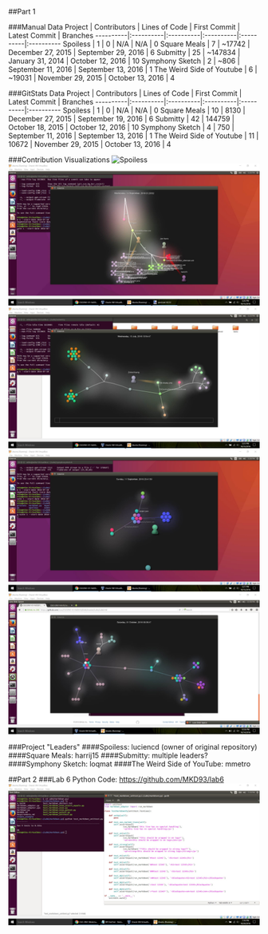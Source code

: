 ##Part 1

###Manual Data
Project | Contributors | Lines of Code | First Commit | Latest Commit | Branches
----------|:----------|:----------|:----------|:----------|:----------
Spoiless | 1 | 0 | N/A | N/A | 0
Square Meals | 7 | ~17742 | December 27, 2015 | September 29, 2016 | 6
Submitty | 25 | ~147834 | January 31, 2014 | October 12, 2016 | 10
Symphony Sketch | 2 | ~806 | September 11, 2016 | September 13, 2016 | 1
The Weird Side of Youtube | 6 | ~19031 | November 29, 2015 | October 13, 2016 | 4

###GitStats Data
Project | Contributors | Lines of Code | First Commit | Latest Commit | Branches
----------|:----------|:----------|:----------|:----------|:----------
Spoiless | 1 | 0 | N/A | N/A | 0
Square Meals | 10 | 8130 | December 27, 2015 | September 19, 2016 | 6
Submitty | 42 | 144759 | October 18, 2015 | October 12, 2016 | 10
Symphony Sketch | 4 | 750 | September 11, 2016 | September 13, 2016 | 1
The Weird Side of Youtube | 11 | 10672 | November 29, 2015 | October 13, 2016 | 4

###Contribution Visualizations
![Spoiless](images/lab6_v1.jpg)
![Square Meals](images/lab6_v2.jpg)
![Submitty](images/lab6_v3.jpg)
![Symphony Sketch](images/lab6_v4.jpg)
![The Weird Side of YouTube](images/lab6_v5.jpg)

###Project "Leaders"
####Spoiless: luciencd (owner of original repository)
####Square Meals: harrij15
####Submitty: multiple leaders?
####Symphony Sketch: loqmat
####The Weird Side of YouTube: mmetro

##Part 2
###Lab 6 Python Code: https://github.com/MKD93/lab6
![Markdown Unittest](images/lab6_p2.jpg)
